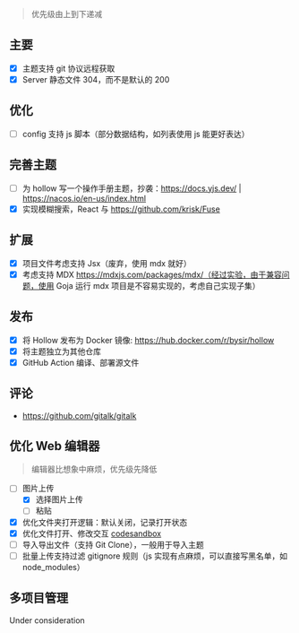 > 优先级由上到下递减

## 主要
- [x] 主题支持 git 协议远程获取
- [x] Server 静态文件 304，而不是默认的 200

## 优化
- [ ] config 支持 js 脚本（部分数据结构，如列表使用 js 能更好表达）

## 完善主题

- [ ] 为 hollow 写一个操作手册主题，抄袭：https://docs.yjs.dev/ | https://nacos.io/en-us/index.html 
- [x] 实现模糊搜索，React 与 https://github.com/krisk/Fuse

## 扩展

- [x] 项目文件考虑支持 Jsx（废弃，使用 mdx 就好）
- [x] 考虑支持 MDX https://mdxjs.com/packages/mdx/（经过实验，由于兼容问题，使用 Goja 运行 mdx 项目是不容易实现的，考虑自己实现子集）

## 发布

- [x] 将 Hollow 发布为 Docker 镜像: https://hub.docker.com/r/bysir/hollow
- [x] 将主题独立为其他仓库
- [x] GitHub Action 编译、部署源文件

## 评论
- https://github.com/gitalk/gitalk

## 优化 Web 编辑器

> 编辑器比想象中麻烦，优先级先降低

- [ ] 图片上传
    - [x] 选择图片上传
    - [ ] 粘贴
- [x] 优化文件夹打开逻辑：默认关闭，记录打开状态
- [x] 
  优化文件打开、修改交互 [codesandbox](https://codesandbox.io/s/uploadcare-react-widget-props-example-forked-g1q3z8?file=/src/index.js)
- [ ] 导入导出文件（支持 Git Clone），一般用于导入主题
- [ ] 批量上传支持过滤 gitignore 规则（js 实现有点麻烦，可以直接写黑名单，如 node_modules）

## 多项目管理

Under consideration